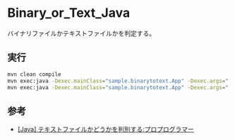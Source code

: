 # Binary_or_Text_Java
バイナリファイルかテキストファイルかを判定する。

## 実行

``` sh
mvn clean compile 
mvn exec:java -Dexec.mainClass="sample.binarytotext.App" -Dexec.args="'${PWD}/src/main/java/sample/binaryortext/App.java'"
mvn exec:java -Dexec.mainClass="sample.binarytotext.App" -Dexec.args="'${PWD}/target/classes/sample/binaryortext/App.class'"
```

## 参考

- [\[Java\] テキストファイルかどうかを判別する:プロプログラマー](https://propg.ee-mall.info/%E3%83%97%E3%83%AD%E3%82%B0%E3%83%A9%E3%83%9F%E3%83%B3%E3%82%B0/java/java-%E3%83%86%E3%82%AD%E3%82%B9%E3%83%88%E3%83%95%E3%82%A1%E3%82%A4%E3%83%AB%E3%81%8B%E3%81%A9%E3%81%86%E3%81%8B%E3%82%92%E5%88%A4%E5%88%A5%E3%81%99%E3%82%8B/)

